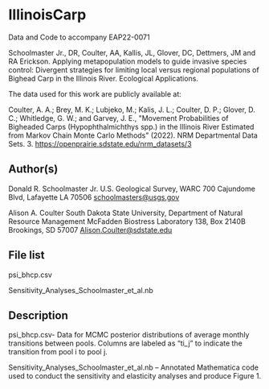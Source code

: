 # IllinoisCarp
Data and Code to accompany EAP22-0071

Schoolmaster Jr., DR, Coulter, AA, Kallis, JL, Glover, DC, Dettmers, JM and RA Erickson. Applying metapopulation models to guide invasive species control: Divergent strategies for limiting local versus regional populations of Bighead Carp in the Illinois River. Ecological Applications.

The data used for this work are publicly available at:

Coulter, A. A.; Brey, M. K.; Lubjeko, M.; Kalis, J. L.; Coulter, D. P.; Glover, D. C.; Whitledge, G. W.; and Garvey, J. E., "Movement Probabilities of Bigheaded Carps (Hypophthalmichthys spp.) in the Illinois River Estimated from Markov Chain Monte Carlo Methods" (2022). NRM Departmental Data Sets. 3. 
https://openprairie.sdstate.edu/nrm_datasets/3

## Author(s)

Donald R. Schoolmaster Jr.
U.S. Geological Survey, WARC
700 Cajundome Blvd, Lafayette LA 70506
schoolmasters@usgs.gov

Alison A. Coulter 
South Dakota State University, Department of Natural Resource Management
McFadden Biostress Laboratory 138, Box 2140B Brookings, SD 57007
Alison.Coulter@sdstate.edu


## File list

psi_bhcp.csv 

Sensitivity_Analyses_Schoolmaster_et_al.nb

## Description

psi_bhcp.csv- Data for MCMC posterior distributions of average monthly transitions between pools. Columns are labeled as “ti_j” to indicate the transition from pool i to pool j.

Sensitivity_Analyses_Schoolmaster_et_al.nb – Annotated Mathematica code used to conduct the sensitivity and elasticity analyses and produce Figure 1.

